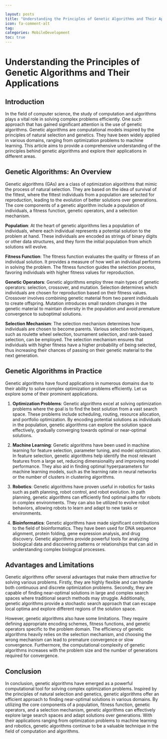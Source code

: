 ```yaml
---

layout: posts
title: "Understanding the Principles of Genetic Algorithms and Their Applications"
icon: fa-comment-alt
tag:      
categories: MobileDevelopment
toc: true
---
```




# Understanding the Principles of Genetic Algorithms and Their Applications

## Introduction

In the field of computer science, the study of computation and algorithms plays a vital role in solving complex problems efficiently. One such approach that has gained significant attention is the use of genetic algorithms. Genetic algorithms are computational models inspired by the principles of natural selection and genetics. They have been widely applied in various domains, ranging from optimization problems to machine learning. This article aims to provide a comprehensive understanding of the principles behind genetic algorithms and explore their applications in different areas.

## Genetic Algorithms: An Overview

Genetic algorithms (GAs) are a class of optimization algorithms that mimic the process of natural selection. They are based on the idea of survival of the fittest, where the fittest individuals from a population are selected for reproduction, leading to the evolution of better solutions over generations. The core components of a genetic algorithm include a population of individuals, a fitness function, genetic operators, and a selection mechanism.

**Population**: At the heart of genetic algorithms lies a population of individuals, where each individual represents a potential solution to the problem at hand. These individuals are encoded as strings of binary digits or other data structures, and they form the initial population from which solutions will evolve.

**Fitness Function**: The fitness function evaluates the quality or fitness of an individual solution. It provides a measure of how well an individual performs in solving the problem. The fitness function guides the selection process, favoring individuals with higher fitness values for reproduction.

**Genetic Operators**: Genetic algorithms employ three main types of genetic operators: selection, crossover, and mutation. Selection determines which individuals are chosen for reproduction based on their fitness values. Crossover involves combining genetic material from two parent individuals to create offspring. Mutation introduces small random changes in the genetic material to maintain diversity in the population and avoid premature convergence to suboptimal solutions.

**Selection Mechanism**: The selection mechanism determines how individuals are chosen to become parents. Various selection techniques, such as roulette wheel selection, tournament selection, and rank-based selection, can be employed. The selection mechanism ensures that individuals with higher fitness have a higher probability of being selected, thus increasing their chances of passing on their genetic material to the next generation.

## Genetic Algorithms in Practice

Genetic algorithms have found applications in numerous domains due to their ability to solve complex optimization problems efficiently. Let us explore some of their prominent applications.

1. **Optimization Problems**: Genetic algorithms excel at solving optimization problems where the goal is to find the best solution from a vast search space. These problems include scheduling, routing, resource allocation, and portfolio optimization. By encoding potential solutions as individuals in the population, genetic algorithms can explore the solution space effectively, gradually converging towards optimal or near-optimal solutions.

2. **Machine Learning**: Genetic algorithms have been used in machine learning for feature selection, parameter tuning, and model optimization. In feature selection, genetic algorithms help identify the most relevant features from a large set, reducing dimensionality and improving model performance. They also aid in finding optimal hyperparameters for machine learning models, such as the learning rate in neural networks or the number of clusters in clustering algorithms.

3. **Robotics**: Genetic algorithms have proven useful in robotics for tasks such as path planning, robot control, and robot evolution. In path planning, genetic algorithms can efficiently find optimal paths for robots in complex environments. They can also be utilized to evolve robot behaviors, allowing robots to learn and adapt to new tasks or environments.

4. **Bioinformatics**: Genetic algorithms have made significant contributions to the field of bioinformatics. They have been used for DNA sequence alignment, protein folding, gene expression analysis, and drug discovery. Genetic algorithms provide powerful tools for analyzing biological data and discovering patterns or relationships that can aid in understanding complex biological processes.

## Advantages and Limitations

Genetic algorithms offer several advantages that make them attractive for solving various problems. Firstly, they are highly flexible and can handle both continuous and discrete optimization problems. Secondly, they are capable of finding near-optimal solutions in large and complex search spaces where traditional search methods may struggle. Additionally, genetic algorithms provide a stochastic search approach that can escape local optima and explore different regions of the solution space.

However, genetic algorithms also have some limitations. They require defining appropriate encoding schemes, fitness functions, and genetic operators specific to the problem domain. The efficiency of genetic algorithms heavily relies on the selection mechanism, and choosing the wrong mechanism can lead to premature convergence or slow convergence. Furthermore, the computational complexity of genetic algorithms increases with the problem size and the number of generations required for convergence.

## Conclusion

In conclusion, genetic algorithms have emerged as a powerful computational tool for solving complex optimization problems. Inspired by the principles of natural selection and genetics, genetic algorithms offer an efficient approach to finding near-optimal solutions in various domains. By utilizing the core components of a population, fitness function, genetic operators, and a selection mechanism, genetic algorithms can effectively explore large search spaces and adapt solutions over generations. With their applications ranging from optimization problems to machine learning and robotics, genetic algorithms continue to be a valuable technique in the field of computation and algorithms.